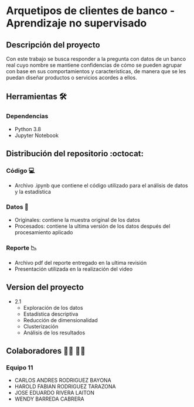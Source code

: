 # Arquetipos de clientes de banco - Aprendizaje no supervisado


## Descripción del proyecto
Con este trabajo se busca responder a la pregunta con datos de un banco real cuyo nombre se mantiene confidencias de cómo se pueden agrupar con base en sus comportamientos y características, de manera que se les puedan diseñar productos o servicios acordes a ellos. 

## Herramientas :hammer_and_wrench:
### Dependencias
* Python 3.8 
* Jupyter Notebook


## Distribución del repositorio :octocat:

### Código :computer:
* Archivo .ipynb que contiene el código utilizado para el análisis de datos y la estadística 

### Datos :bookmark_tabs: 
* Originales: contiene la muestra original de los datos 
* Procesados: contiene la ultima versión de los datos después del procesamiento aplicado

### Reporte :chart_with_downwards_trend:	
* Archivo pdf del reporte entregado en la ultima revisión
* Presentación utilizada en la realización del video 


## Version del proyecto 
* 2.1
  * Exploración de los datos
  * Estadística  descriptiva 
  * Reducción de dimensionalidad 
  * Clusterización 
  * Análisis de los resultados

## Colaboradores :man_technologist: :woman_technologist:
### Equipo 11
* CARLOS ANDRES RODRIGUEZ BAYONA
* HAROLD FABIAN RODRIGUEZ TARAZONA
* JOSE EDUARDO RIVERA LAITON
* WENDY BARREDA CABRERA
